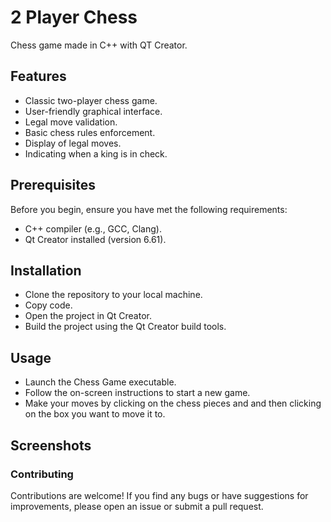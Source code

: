# **2 Player Chess**
Chess game made in C++ with QT Creator.

## **Features**

* Classic two-player chess game.
* User-friendly graphical interface.
* Legal move validation.
* Basic chess rules enforcement.
* Display of legal moves.
* Indicating when a king is in check.

## **Prerequisites**

Before you begin, ensure you have met the following requirements:

* C++ compiler (e.g., GCC, Clang).
* Qt Creator installed (version 6.61).

## **Installation**

* Clone the repository to your local machine.
* Copy code.
* Open the project in Qt Creator.
* Build the project using the Qt Creator build tools.

## **Usage**

* Launch the Chess Game executable.
* Follow the on-screen instructions to start a new game.
* Make your moves by clicking on the chess pieces and and then clicking on the box you want to move it to.

## **Screenshots**


### **Contributing**

Contributions are welcome! If you find any bugs or have suggestions for improvements, please open an issue or submit a pull request.

